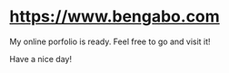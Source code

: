 # https://www.bengabo.com

My online porfolio is ready. Feel free to go and visit it!

Have a nice day!
